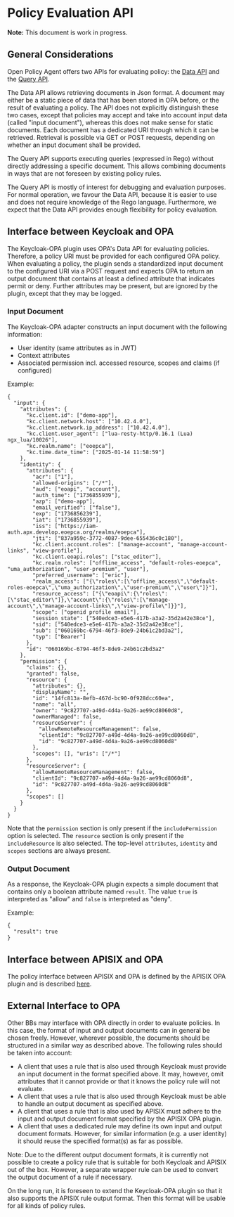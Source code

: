 # Policy Evaluation API

**Note:** This document is work in progress.

## General Considerations

Open Policy Agent offers two APIs for evaluating policy: the
[Data API](https://www.openpolicyagent.org/docs/latest/rest-api/#data-api)
and the [Query API](https://www.openpolicyagent.org/docs/latest/rest-api/#query-api).

The Data API allows retrieving documents in Json format. A document
may either be a static piece of data that has been stored in OPA
before, or the result of evaluating a policy. The API does not
explicitly distinguish these two cases, except that policies may
accept and take into account input data (called "input document"),
whereas this does not make sense for static documents. Each document
has a dedicated URI through which it can be retrieved. Retrieval is
possible via GET or POST requests, depending on whether an input
document shall be provided.

The Query API supports executing queries (expressed in Rego) without
directly addressing a specific document. This allows combining
documents in ways that are not foreseen by existing policy rules.

The Query API is mostly of interest for debugging and evaluation
purposes. For normal operation, we favour the Data API, because it
is easier to use and does not require knowledge of the Rego
language. Furthermore, we expect that the Data API provides enough
flexibility for policy evaluation.

## Interface between Keycloak and OPA

The Keycloak-OPA plugin uses OPA's Data API for evaluating policies.
Therefore, a policy URI must be provided for each configured OPA
policy. When evaluating a policy, the plugin sends a standardized
input document to the configured URI via a POST request and expects
OPA to return an output document that contains at least a defined
attribute that indicates permit or deny. Further attributes may be
present, but are ignored by the plugin, except that they may be
logged.

### Input Document

The Keycloak-OPA adapter constructs an input document with the
following information:

* User identity (same attributes as in JWT)
* Context attributes
* Associated permission incl. accessed resource, scopes and claims
  (if configured)

Example:

```
{
  "input": {
    "attributes": {
      "kc.client.id": ["demo-app"],
      "kc.client.network.host": ["10.42.4.0"],
      "kc.client.network.ip_address": ["10.42.4.0"],
      "kc.client.user_agent": ["lua-resty-http/0.16.1 (Lua) ngx_lua/10026"],
      "kc.realm.name": ["eoepca"],
      "kc.time.date_time": ["2025-01-14 11:58:59"]
    },
    "identity": {
      "attributes": {
        "acr": ["1"],
        "allowed-origins": ["/*"],
        "aud": ["eoapi", "account"],
        "auth_time": ["1736855939"],
        "azp": ["demo-app"],
        "email_verified": ["false"],
        "exp": ["1736856239"],
        "iat": ["1736855939"],
        "iss": ["https://iam-auth.apx.develop.eoepca.org/realms/eoepca"],
        "jti": ["837a959c-3772-4087-9dee-655436c0c180"],
        "kc.client.account.roles": ["manage-account", "manage-account-links", "view-profile"],
        "kc.client.eoapi.roles": ["stac_editor"],
        "kc.realm.roles": ["offline_access", "default-roles-eoepca", "uma_authorization", "user-premium", "user"],
        "preferred_username": ["eric"],
        "realm_access": ["{\"roles\":[\"offline_access\",\"default-roles-eoepca\",\"uma_authorization\",\"user-premium\",\"user\"]}"],
        "resource_access": ["{\"eoapi\":{\"roles\":[\"stac_editor\"]},\"account\":{\"roles\":[\"manage-account\",\"manage-account-links\",\"view-profile\"]}}"],
        "scope": ["openid profile email"],
        "session_state": ["540edce3-e5e6-417b-a3a2-35d2a42e38ce"],
        "sid": ["540edce3-e5e6-417b-a3a2-35d2a42e38ce"],
        "sub": ["060169bc-6794-46f3-8de9-24b61c2bd3a2"],
        "typ": ["Bearer"]
      },
      "id": "060169bc-6794-46f3-8de9-24b61c2bd3a2"
    },
    "permission": {
      "claims": {},
      "granted": false,
      "resource": {
        "attributes": {},
        "displayName": "",
        "id": "14fc813a-8efb-467d-bc90-0f928dcc60ea",
        "name": "all",
        "owner": "9c827707-a49d-4d4a-9a26-ae99cd8060d8",
        "ownerManaged": false,
        "resourceServer": {
          "allowRemoteResourceManagement": false,
          "clientId": "9c827707-a49d-4d4a-9a26-ae99cd8060d8",
          "id": "9c827707-a49d-4d4a-9a26-ae99cd8060d8"
        },
        "scopes": [], "uris": ["/*"]
      },
      "resourceServer": {
        "allowRemoteResourceManagement": false,
        "clientId": "9c827707-a49d-4d4a-9a26-ae99cd8060d8",
        "id": "9c827707-a49d-4d4a-9a26-ae99cd8060d8"
      },
      "scopes": []
    }
  }
}
```

Note that the `permission` section is only present if the `includePermission`
option is selected.  The `resource` section is only present if the
`includeResource` is also selected. The top-level `attributes`, `identity`
and `scopes` sections are always present.

### Output Document

As a response, the Keycloak-OPA plugin expects a simple document that
contains only a boolean attribute named `result`. The value `true`
is interpreted as "allow" and `false` is interpreted as "deny".

Example:

```
{
  "result": true
}
```

## Interface between APISIX and OPA

The policy interface between APISIX and OPA is defined by the
APISIX OPA plugin and is described
[here](https://apisix.apache.org/docs/apisix/plugins/opa/).

## External Interface to OPA

Other BBs may interface with OPA directly in order to evaluate
policies. In this case, the format of input and output documents
can in general be chosen freely. However, wherever possible,
the documents should be structured in a similar way as described
above. The following rules should be taken into account:

* A client that uses a rule that is also used through Keycloak
  must provide an input document in the format specified above.
  It may, however, omit attributes that it cannot provide or that
  it knows the policy rule will not evaluate.
* A client that uses a rule that is also used through Keycloak
  must be able to handle an output document as specified above.
* A client that uses a rule that is also used by APISIX must adhere
  to the input and output document format specified by the APISIX
  OPA plugin.
* A client that uses a dedicated rule may define its own input
  and output document formats. However, for similar information
  (e.g. a user identity) it should reuse the specified format(s)
  as far as possible.

Note: Due to the different output document formats, it is currently not
possible to create a policy rule that is suitable for both
Keycloak and APISIX out of the box. However, a separate wrapper rule
can be used to convert the output document of a rule if necessary.

On the long run, it is foreseen to extend the Keycloak-OPA plugin
so that it also supports the APISIX rule output format. Then this
format will be usable for all kinds of policy rules.
